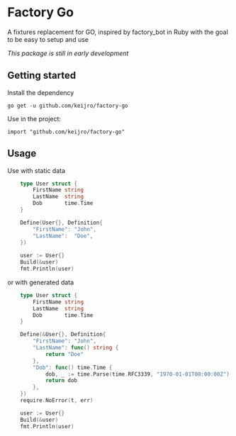 # Factory Go

A fixtures replacement for GO, inspired by factory_bot in Ruby with the goal to be easy to setup and use

*This package is still in early development*

## Getting started

Install the dependency

    go get -u github.com/keijro/factory-go
     
Use in the project:

    import "github.com/keijro/factory-go"
    
## Usage

Use with static data
```go
	type User struct {
		FirstName string
		LastName  string
		Dob       time.Time
	}

	Define(User{}, Definition{
		"FirstName": "John",
		"LastName":  "Doe",
	})
	
    user := User{}
    Build(&user)
    fmt.Println(user)

```

or with generated data
```go
	type User struct {
		FirstName string
		LastName  string
		Dob       time.Time
	}

	Define(&User{}, Definition{
		"FirstName": "John",
		"LastName": func() string {
			return "Doe"
		},
		"Dob": func() time.Time {
			dob, _ := time.Parse(time.RFC3339, "1970-01-01T00:00:00Z")
			return dob
		},
	})
	require.NoError(t, err)

	user := User{}
	Build(&user)
	fmt.Println(user)
```
